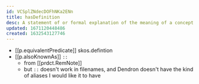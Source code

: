 ```yaml
---
id: VCSplZNdecDOFhNKa2ENn
title: hasDefinition
desc: A statement of or formal explanation of the meaning of a concept.
updated: 1671120448486
created: 1632543127746
---
```




- [[p.equivalentPredicate]] skos.defintion
- [[p.alsoKnownAs]] `::`
  - from [[prdct.RemNote]]
  - but `::` doesn't work in filenames, and Dendron doesn't have the kind of aliases I would like it to have
